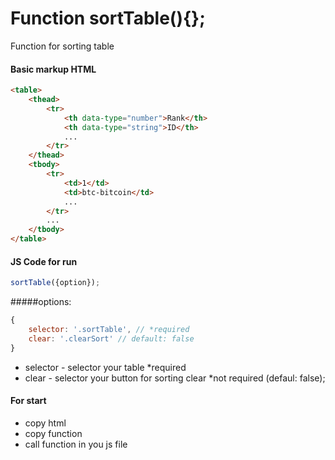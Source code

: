 # Function sortTable(){};
Function for sorting table 

#### Basic markup HTML
```html
<table>
    <thead>
        <tr>
            <th data-type="number">Rank</th>
            <th data-type="string">ID</th>
            ...
        </tr>
    </thead>
    <tbody>
        <tr>
            <td>1</td>
            <td>btc-bitcoin</td>
            ...
        </tr>
        ...
    </tbody>
</table>
```

#### JS Code for run
```javascript
sortTable({option});
```

#####options:
```javascript
{
    selector: '.sortTable', // *required
    clear: '.clearSort' // default: false
}
```
- selector - selector your table *required
- clear - selector your button for sorting clear *not required (defaul: false);

#### For start
- copy html
- copy function
- call function in you js file 